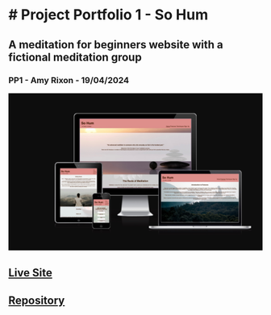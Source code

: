 # # Project Portfolio 1 - So Hum 
## A meditation for beginners website with a fictional meditation group 
### PP1 - Amy Rixon - 19/04/2024

![I am responsive screenshot](assets/images/pp1shair.jpeg)



## [Live Site](https://noxiryma.github.io/projectportfolio1_meditation/index.html)
## [Repository](https://github.com/noxiryma/projectportfolio1_meditation)

